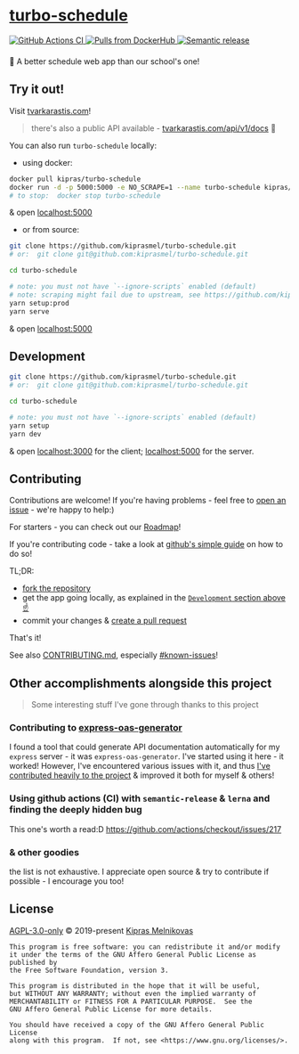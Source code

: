 # [turbo-schedule](https://tvarkarastis.com)

<p align="left">

  <a href="https://github.com/kiprasmel/turbo-schedule/actions">
	<img alt="GitHub Actions CI" src="https://github.com/kiprasmel/turbo-schedule/workflows/install-build-test-deploy/badge.svg" />
  </a>

  <a href="https://hub.docker.com/r/kipras/turbo-schedule">
    <img alt="Pulls from DockerHub" src="https://img.shields.io/docker/pulls/kipras/turbo-schedule.svg?style=shield" />
  </a>

<!--  TODO  -->
  <!-- <a href="https://github.com/kiprasmel/turbo-schedule/releases">
    <img alt="latest version" src="https://img.shields.io/github/v/tag/kiprasmel/turbo-schedule?include_prereleases&sort=semver" />
  </a> -->

  <a href="https://github.com/semantic-release/semantic-release">
	<img alt="Semantic release" src="https://img.shields.io/badge/%20%20%F0%9F%93%A6%F0%9F%9A%80-semantic--release-e10079.svg">
  </a>

</p>

<p style="margin:1.5em 0;">
🎒 A better schedule web app than our school's one!
</p>

## Try it out!

Visit <a href="https://tvarkarastis.com">tvarkarastis.com</a>!

> there's also a public API available - <a href="https://tvarkarastis.com/api/v1/docs">tvarkarastis.com/api/v1/docs</a> 🚀

You can also run `turbo-schedule` locally:

* using docker:

```sh
docker pull kipras/turbo-schedule
docker run -d -p 5000:5000 -e NO_SCRAPE=1 --name turbo-schedule kipras/turbo-schedule
# to stop:  docker stop turbo-schedule
```

& open <a href="http://localhost:5000">localhost:5000</a>

* or from source:

```sh
git clone https://github.com/kiprasmel/turbo-schedule.git
# or:  git clone git@github.com:kiprasmel/turbo-schedule.git

cd turbo-schedule

# note: you must not have `--ignore-scripts` enabled (default)
# note: scraping might fail due to upstream, see https://github.com/kiprasmel/turbo-schedule/pull/94
yarn setup:prod
yarn serve
```

& open <a href="http://localhost:5000">localhost:5000</a>

## Development

```sh
git clone https://github.com/kiprasmel/turbo-schedule.git
# or:  git clone git@github.com:kiprasmel/turbo-schedule.git

cd turbo-schedule

# note: you must not have `--ignore-scripts` enabled (default)
yarn setup
yarn dev
```

& open <a href="http://localhost:3000">localhost:3000</a> for the client; <a href="http://localhost:5000">localhost:5000</a> for the server.

## Contributing

Contributions are welcome! If you're having problems - feel free to [open an issue](https://github.com/kiprasmel/turbo-schedule/issues/new) - we're happy to help:)

For starters - you can check out our [Roadmap](https://github.com/kiprasmel/turbo-schedule/issues/1)!

If you're contributing code - take a look at [github's simple guide](https://guides.github.com/activities/forking/) on how to do so!

TL;DR:
* [fork the repository](https://github.com/kiprasmel/turbo-schedule/fork)
* get the app going locally, as explained in the [`Development` section above ☝](#Development)
* commit your changes & [create a pull request](https://github.com/kiprasmel/turbo-schedule/compare)

That's it!

See also [CONTRIBUTING.md](./CONTRIBUTING.md), especially [#known-issues](./CONTRIBUTING.md#known-issues)!

## Other accomplishments alongside this project

> Some interesting stuff I've gone through thanks to this project

### Contributing to [express-oas-generator](https://github.com/mpashkovskiy/express-oas-generator)

I found a tool that could generate API documentation automatically for my `express` server - it was `express-oas-generator`. I've started using it here - it worked! However, I've encountered various issues with it, and thus [I've contributed heavily to the project](https://github.com/mpashkovskiy/express-oas-generator/pulls?q=author%3Akiprasmel+) & improved it both for myself & others!

### Using github actions (CI) with `semantic-release` & `lerna` and finding the deeply hidden bug

This one's worth a read:D https://github.com/actions/checkout/issues/217

### & other goodies

the list is not exhaustive. I appreciate open source & try to contribute if possible - I encourage you too!

## License

[AGPL-3.0-only](./LICENSE) © 2019-present [Kipras Melnikovas](https://github.com/kiprasmel)

	This program is free software: you can redistribute it and/or modify
	it under the terms of the GNU Affero General Public License as published by
	the Free Software Foundation, version 3.

	This program is distributed in the hope that it will be useful,
	but WITHOUT ANY WARRANTY; without even the implied warranty of
	MERCHANTABILITY or FITNESS FOR A PARTICULAR PURPOSE.  See the
	GNU Affero General Public License for more details.

	You should have received a copy of the GNU Affero General Public License
	along with this program.  If not, see <https://www.gnu.org/licenses/>.
